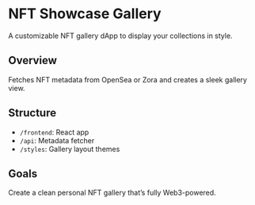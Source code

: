 # NFT Showcase Gallery
A customizable NFT gallery dApp to display your collections in style.

## Overview
Fetches NFT metadata from OpenSea or Zora and creates a sleek gallery view.

## Structure
- `/frontend`: React app  
- `/api`: Metadata fetcher  
- `/styles`: Gallery layout themes  

## Goals
Create a clean personal NFT gallery that’s fully Web3-powered.
